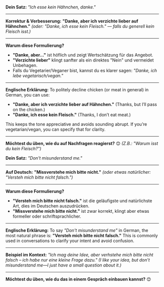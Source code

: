 **Dein Satz:**
*"Ich esse kein Hähnchen, danke."*

---
**Korrektur & Verbesserung:**
**"Danke, aber ich verzichte lieber auf Hähnchen."**
*(oder: "Danke, ich esse kein Fleisch." — falls du generell kein Fleisch isst.)*

---
**Warum diese Formulierung?**
- **"Danke, aber..."** ist höflich und zeigt Wertschätzung für das Angebot.
- **"Verzichte lieber"** klingt sanfter als ein direktes "Nein" und vermeidet Unbehagen.
- Falls du Vegetarier/Veganer bist, kannst du es klarer sagen: *"Danke, ich lebe vegetarisch/vegan."*

---
**Englische Erklärung:**
To politely decline chicken (or meat in general) in German, you can use:
- **"Danke, aber ich verzichte lieber auf Hähnchen."** (Thanks, but I’ll pass on the chicken.)
- **"Danke, ich esse kein Fleisch."** (Thanks, I don’t eat meat.)

This keeps the tone appreciative and avoids sounding abrupt. If you’re vegetarian/vegan, you can specify that for clarity.

---
**Möchtest du üben, wie du auf Nachfragen reagierst?** 😊
*(Z.B.: "Warum isst du kein Fleisch?")*

**Dein Satz:**
*"Don't misunderstand me."*

---
**Auf Deutsch:**
**"Missverstehe mich bitte nicht."**
*(oder etwas natürlicher: "Versteh mich bitte nicht falsch.")*

---
**Warum diese Formulierung?**
- **"Versteh mich bitte nicht falsch."** ist die geläufigste und natürlichste Art, dies im Deutschen auszudrücken.
- **"Missverstehe mich bitte nicht."** ist zwar korrekt, klingt aber etwas formeller oder schriftsprachlicher.

---
**Englische Erklärung:**
To say *"Don't misunderstand me"* in German, the most natural phrase is:
**"Versteh mich bitte nicht falsch."**
This is commonly used in conversations to clarify your intent and avoid confusion.

---
**Beispiel im Kontext:**
*"Ich mag deine Idee, aber verhstehe mich bitte nicht falsch – ich habe nur eine kleine Frage dazu."*
*(I like your idea, but don’t misunderstand me—I just have a small question about it.)*

---
**Möchtest du üben, wie du das in einem Gespräch einbauen kannst?** 😊
